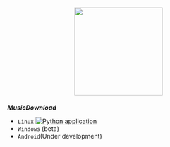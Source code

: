 
<h1 align="center"><img  src="https://github.com/Thxssio/MusicDownload/assets/95764952/e1d133d3-9525-4df6-86c3-3729f9a1bca7" height=200 wheidt=auto /></h1>


***MusicDownload***


*  `Linux` [![Python application](https://github.com/Thxssio/MusicDownload/actions/workflows/python-app.yml/badge.svg)](https://github.com/Thxssio/MusicDownload/actions/workflows/python-app.yml)
*  `Windows` (beta)
*  `Android`(Under development)
